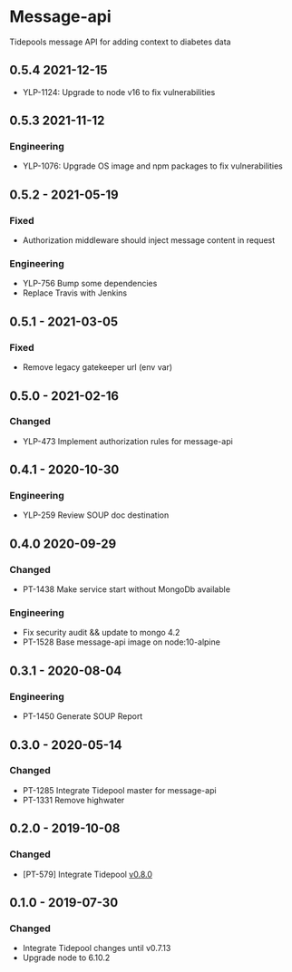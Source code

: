 # Message-api

Tidepools message API for adding context to diabetes data

## 0.5.4 2021-12-15
- YLP-1124: Upgrade to node v16 to fix vulnerabilities

## 0.5.3 2021-11-12
### Engineering
- YLP-1076: Upgrade OS image and npm packages to fix vulnerabilities

## 0.5.2 - 2021-05-19
### Fixed
- Authorization middleware should inject message content in request
### Engineering
- YLP-756 Bump some dependencies
- Replace Travis with Jenkins

## 0.5.1 - 2021-03-05
### Fixed
- Remove legacy gatekeeper url (env var)

## 0.5.0 - 2021-02-16
### Changed
- YLP-473 Implement authorization rules for message-api

## 0.4.1 - 2020-10-30
### Engineering
- YLP-259 Review SOUP doc destination

## 0.4.0 2020-09-29
### Changed
- PT-1438 Make service start without MongoDb available
### Engineering
- Fix security audit && update to mongo 4.2 
- PT-1528 Base message-api image on node:10-alpine

## 0.3.1 - 2020-08-04
### Engineering
- PT-1450 Generate SOUP Report

## 0.3.0 - 2020-05-14
### Changed
- PT-1285 Integrate Tidepool master for message-api
- PT-1331 Remove highwater

## 0.2.0 - 2019-10-08
### Changed
- [PT-579] Integrate Tidepool [v0.8.0](https://github.com/tidepool-org/message-api/releases/tag/v0.8.0)

## 0.1.0 - 2019-07-30
### Changed
- Integrate Tidepool changes until v0.7.13
- Upgrade node to 6.10.2
